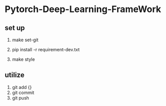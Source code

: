 # Pytorch-Deep-Learning-FrameWork


## set up 
1. make set-git

2. pip install -r requirement-dev.txt

3. make style


## utilize
1. git add {}
2. git commit
3. git push

